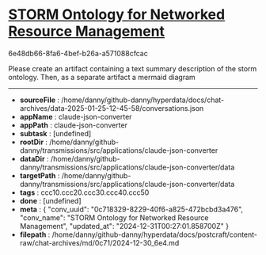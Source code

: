 # [STORM Ontology for Networked Resource Management](https://claude.ai/chat/0c718329-8229-40f6-a825-472bcbd3a476)

6e48db66-8fa6-4bef-b26a-a571088cfcac

Please create an artifact containing a text summary description of the storm ontology. Then, as a separate artifact a mermaid diagram

---

* **sourceFile** : /home/danny/github-danny/hyperdata/docs/chat-archives/data-2025-01-25-12-45-58/conversations.json
* **appName** : claude-json-converter
* **appPath** : claude-json-converter
* **subtask** : [undefined]
* **rootDir** : /home/danny/github-danny/transmissions/src/applications/claude-json-converter
* **dataDir** : /home/danny/github-danny/transmissions/src/applications/claude-json-converter/data
* **targetPath** : /home/danny/github-danny/transmissions/src/applications/claude-json-converter/data
* **tags** : ccc10.ccc20.ccc30.ccc40.ccc50
* **done** : [undefined]
* **meta** : {
  "conv_uuid": "0c718329-8229-40f6-a825-472bcbd3a476",
  "conv_name": "STORM Ontology for Networked Resource Management",
  "updated_at": "2024-12-31T00:27:01.858700Z"
}
* **filepath** : /home/danny/github-danny/hyperdata/docs/postcraft/content-raw/chat-archives/md/0c71/2024-12-30_6e4.md